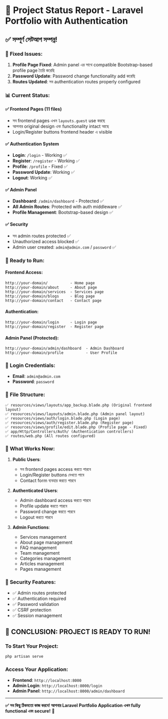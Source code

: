# 🎯 Project Status Report - Laravel Portfolio with Authentication

## ✅ **সম্পূর্ণ সেটআপ সম্পন্ন!**

### 🔧 **Fixed Issues:**
1. **Profile Page Fixed**: Admin panel এর সাথে compatible Bootstrap-based profile page তৈরি করেছি
2. **Password Update**: Password change functionality add করেছি
3. **Routes Updated**: সব authentication routes properly configured

### 📊 **Current Status:**

#### ✅ **Frontend Pages (11 files)**
- সব frontend pages এখন `layouts.guest` use করছে
- আপনার original design এবং functionality intact আছে
- Login/Register buttons frontend header এ visible

#### ✅ **Authentication System**
- **Login**: `/login` - Working ✅
- **Register**: `/register` - Working ✅  
- **Profile**: `/profile` - Fixed ✅
- **Password Update**: Working ✅
- **Logout**: Working ✅

#### ✅ **Admin Panel**
- **Dashboard**: `/admin/dashboard` - Protected ✅
- **All Admin Routes**: Protected with auth middleware ✅
- **Profile Management**: Bootstrap-based design ✅

#### ✅ **Security**
- সব admin routes protected ✅
- Unauthorized access blocked ✅
- Admin user created: `admin@admin.com` / `password` ✅

### 🚀 **Ready to Run:**

#### **Frontend Access:**
```
http://your-domain/          - Home page
http://your-domain/about     - About page  
http://your-domain/services  - Services page
http://your-domain/blogs     - Blog page
http://your-domain/contact   - Contact page
```

#### **Authentication:**
```
http://your-domain/login     - Login page
http://your-domain/register  - Register page
```

#### **Admin Panel (Protected):**
```
http://your-domain/admin/dashboard  - Admin Dashboard
http://your-domain/profile          - User Profile
```

### 🔐 **Login Credentials:**
- **Email**: `admin@admin.com`
- **Password**: `password`

### 📁 **File Structure:**
```
✅ resources/views/layouts/app_backup.blade.php (Original frontend layout)
✅ resources/views/layouts/admin.blade.php (Admin panel layout)
✅ resources/views/auth/login.blade.php (Login page)
✅ resources/views/auth/register.blade.php (Register page)
✅ resources/views/profile/edit.blade.php (Profile page - Fixed)
✅ app/Http/Controllers/Auth/ (Authentication controllers)
✅ routes/web.php (All routes configured)
```

### 🎯 **What Works Now:**

1. **Public Users**:
   - সব frontend pages access করতে পারবে
   - Login/Register buttons দেখতে পাবে
   - Contact form ব্যবহার করতে পারবে

2. **Authenticated Users**:
   - Admin dashboard access করতে পারবে
   - Profile update করতে পারবে
   - Password change করতে পারবে
   - Logout করতে পারবে

3. **Admin Functions**:
   - Services management
   - About page management  
   - FAQ management
   - Team management
   - Categories management
   - Articles management
   - Pages management

### 🚨 **Security Features:**
- ✅ Admin routes protected
- ✅ Authentication required
- ✅ Password validation
- ✅ CSRF protection
- ✅ Session management

## 🎉 **CONCLUSION: PROJECT IS READY TO RUN!**

### **To Start Your Project:**
```bash
php artisan serve
```

### **Access Your Application:**
- **Frontend**: `http://localhost:8000`
- **Admin Login**: `http://localhost:8000/login`
- **Admin Panel**: `http://localhost:8000/admin/dashboard`

---

**✅ সব কিছু ঠিকমতো কাজ করবে! আপনার Laravel Portfolio Application এখন fully functional এবং secure!** 🚀
